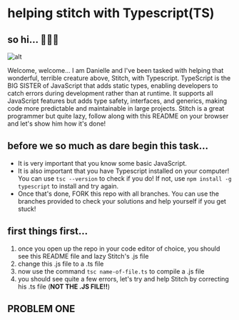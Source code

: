 # helping stitch with Typescript(TS)

## so hi... 👋🏾😌
![alt](https://i.giphy.com/media/v1.Y2lkPTc5MGI3NjExdXRvM293cTN0bWl4ejUzMHhmdmpjcnR3bXB1ajlkanpiYzV5anM3ayZlcD12MV9pbnRlcm5hbF9naWZfYnlfaWQmY3Q9Zw/OnnUZxcHsbBN6/giphy.gif)

Welcome, welcome...
I am Danielle and I've been tasked with helping that wonderful, terrible creature above, Stitch, with Typescript.
TypeScript is the BIG SISTER of JavaScript that adds static types, enabling developers to catch errors during development rather than at runtime. It supports all JavaScript features but adds type safety, interfaces, and generics, making code more predictable and maintainable in large projects.
Stitch is a great programmer but quite lazy, follow along with this README on your browser and let's show him how it's done!

## before we so much as dare begin this task...
- It is very important that you know some basic JavaScript. 
- It is also important that you have Typescript installed on your computer! You can use `tsc --version` to check if you do! If not, use `npm install -g typescript` to install and try again.
- Once that's done, FORK this repo with all branches. You can use the branches provided to check your solutions and help yourself if you get stuck!

## first things first...
1. once you open up the repo in your code editor of choice, you should see this README file and lazy Stitch's .js file
2. change this .js file to a .ts file
3. now use the command `tsc name-of-file.ts` to compile a .js file
4. you should see quite a few errors, let's try and help Stitch by correcting his .ts file (**NOT THE .JS FILE!!**)


## PROBLEM ONE

